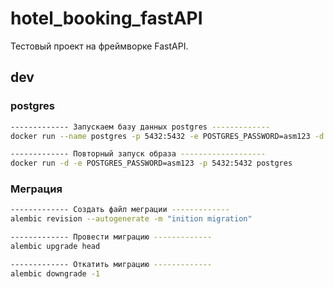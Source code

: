 # hotel_booking_fastAPI

Тестовый проект на фреймворке FastAPI.


## dev
### postgres
```bash
------------- Запускаем базу данных postgres -------------
docker run --name postgres -p 5432:5432 -e POSTGRES_PASSWORD=asm123 -d postgres

------------- Повторный запуск образа -------------------
docker run -d -e POSTGRES_PASSWORD=asm123 -p 5432:5432 postgres
```
### Меграция
```bash
------------- Создать файл меграции -------------
alembic revision --autogenerate -m "inition migration"

------------- Провести миграцию -------------
alembic upgrade head

------------- Откатить миграцию -------------
alembic downgrade -1
```

